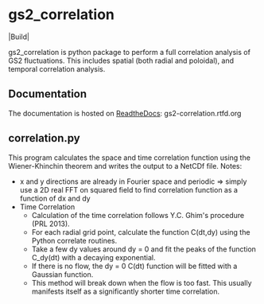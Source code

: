 gs2_correlation
==================

|Build|

gs2_correlation is python package to perform a full correlation analysis of GS2 
fluctuations. This includes spatial (both radial and poloidal), and temporal 
correlation analysis.

Documentation
-------------

The documentation is hosted on [ReadtheDocs](https://www.readthedocs.org):
gs2-correlation.rtfd.org

correlation.py
--------------

This program calculates the space and time correlation function using the 
Wiener-Khinchin theorem and writes the output to a NetCDf file. Notes:

- x and y directions are already in Fourier space and periodic => simply use a 
2D real FFT on squared field to find correlation function as a function of dx 
and dy
- Time Correlation
  - Calculation of the time correlation follows Y.C. Ghim's procedure 
    (PRL 2013).
  - For each radial grid point, calculate the function C(dt,dy) using the 
    Python correlate routines.
  - Take a few dy values around dy = 0 and fit the peaks of the function 
    C_dy(dt) with a decaying exponential.
  - If there is no flow, the dy = 0 C(dt) function will be fitted with a 
    Gaussian function.
  - This method will break down when the flow is too fast. This usually 
    manifests itself as a significantly shorter time correlation.

